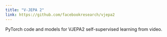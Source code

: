 ```yaml
---
title: "V-JEPA 2"
link: https://github.com/facebookresearch/vjepa2
---
```


PyTorch code and models for VJEPA2 self-supervised learning from video.
